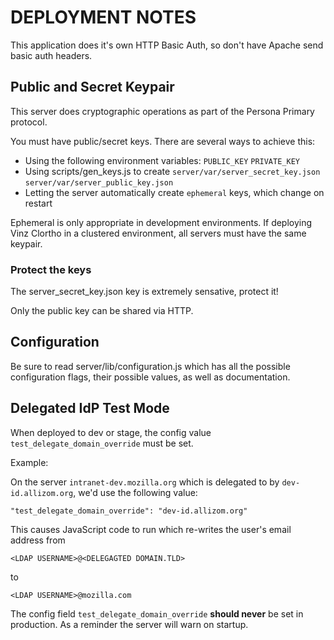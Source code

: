 # DEPLOYMENT NOTES #

This application does it's own HTTP Basic Auth, so don't have Apache send basic auth headers.

## Public and Secret Keypair
This server does cryptographic operations as part of the Persona Primary protocol.

You must have public/secret keys. There are several ways to achieve this:
* Using the following environment variables: ``PUBLIC_KEY`` ``PRIVATE_KEY``
* Using scripts/gen_keys.js to create ``server/var/server_secret_key.json``  ``server/var/server_public_key.json``
* Letting the server automatically create ``ephemeral`` keys, which change on restart

Ephemeral is only appropriate in development environments. If deploying Vinz Clortho in a clustered environment, all
servers must have the same keypair.

### Protect the keys
The server_secret_key.json key is extremely sensative, protect it!

Only the public key can be shared via HTTP.

## Configuration

Be sure to read server/lib/configuration.js which has all the possible configuration flags, their possible values, as well as documentation.

## Delegated IdP Test Mode
When deployed to dev or stage, the config value ``test_delegate_domain_override`` must be set.

Example:

On the server ``intranet-dev.mozilla.org`` which is delegated to by ``dev-id.allizom.org``, we'd use the following value:

    "test_delegate_domain_override": "dev-id.allizom.org"

This causes JavaScript code to run which re-writes the user's email address from

    <LDAP USERNAME>@<DELEGAGTED DOMAIN.TLD>

to

    <LDAP USERNAME>@mozilla.com

The config field ``test_delegate_domain_override`` **should never** be set in production. As a reminder the server will warn on startup.